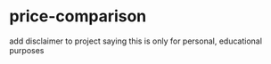 # price-comparison

add disclaimer to project saying this is only for personal, educational purposes